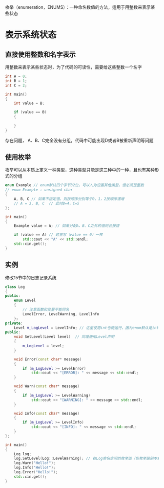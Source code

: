 枚举（enumeration，ENUMS）：一种命名数值的方法，适用于用整数来表示某些状态
# 表示系统状态
## 直接使用整数和名字表示
用整数来表示某些状态时，为了代码的可读性，需要给这些整数一个名字
```c++
int A = 0;
int B = 1;
int C = 2;

int main()
{
	int value = B;

	if (value == B)
	{
	
	}
}
```
存在问题， A、B、C完全没有分组，代码中可能出现D或者B被重新声明等问题
## 使用枚举
枚举可以从本质上定义一种类型，这种类型只能是这三种中的一种，且也有某种形式的分组
```c++
enum Example // enum默认四个字节32位，可以人为设置其他类型，但必须是整数
// enum Example : unsigned char
{
	A, B, C // 如果不指定值，则按顺序分别等于0，1，2按顺序递增
	// A = 3, B, C  // 此时B=4，C=5
};

int main()
{
	Example value = A; // 如果分配A、B、C之外的值则会报错

	if (value == A) // 这里写（value == 0）一样
		std::cout << "A" << std::endl;
	std::cin.get();
}
```
## 实例
修改15节中的日志记录系统
```c++
class Log
{
public:
	enum Level
	{
		// 注意函数和变量不能同名
		LevelError, LevelWarning, LevelInfo
	};
private:
	Level m_LogLevel = LevelInfo; // 这里使用int也能运行，因为enum默认是int，但应该使用Level
public:
	void SetLevel(Level level)  // 同理使用Level声明
	{
		m_LogLevel = level;
	}

	void Error(const char* message)
	{
		if (m_LogLevel >= LevelError)
			std::cout << "[ERROR]: " << message << std::endl;
	}

	void Warn(const char* message)
	{
		if (m_LogLevel >= LevelWarning)
			std::cout << "[WARNING]: " << message << std::endl;
	}

	void Info(const char* message)
	{
		if (m_LogLevel >= LevelInfo)
			std::cout << "[INFO]: " << message << std::endl;
	}
};

int main()
{
	Log log;
	log.SetLevel(Log::LevelWarning); // 在Log命名空间的枚举值（但枚举级别本身不是一个命名空间）
	log.Warn("Hello!");
	log.Info("Hello!");
	log.Error("Hello!");
	std::cin.get();
}
```